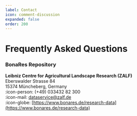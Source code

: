 ```yaml
---
label: Contact
icon: comment-discussion
expanded: false
order: 200
---
```


# Frequently Asked Questions

### BonaRes Repository
**Leibniz Centre for Agricultural Landscape Research (ZALF) <br>**
Eberswalder Strasse 84 <br>
15374 Müncheberg, Germany <br>
:icon-person: (+49) 033432 82 300 <br>
:icon-mail: [dataservice@zalf.de](dataservice@zalf.de) <br>
:icon-globe: [https://www.bonares.de/research-data](https://www.bonares.de/research-data) <br>


